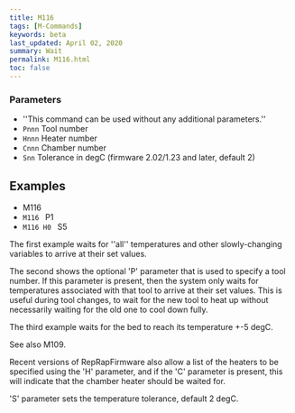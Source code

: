 ```yaml
---
title: M116
tags: [M-Commands] 
keywords: beta 
last_updated: April 02, 2020 
summary: Wait 
permalink: M116.html
toc: false 
---
```



### Parameters

* ''This command can be used without any additional parameters.''
* `Pnnn` Tool number
* `Hnnn` Heater number
* `Cnnn` Chamber number
* `Snn` Tolerance in degC (firmware 2.02/1.23 and later, default 2)

## Examples

* M116
* ` M116  ` P1
* ` M116 H0  ` S5

The first example waits for ''all'' temperatures and other slowly-changing variables to arrive at their set values.

The second shows the optional 'P' parameter that is used to specify a tool number. If this parameter is present, then the system only waits for temperatures associated with that tool to arrive at their set values. This is useful during tool changes, to wait for the new tool to heat up without necessarily waiting for the old one to cool down fully.

The third example waits for the bed to reach its temperature +-5 degC.

See also M109.

Recent versions of RepRapFirmware also allow a list of the heaters to be specified using the 'H' parameter, and if the 'C' parameter is present, this will indicate that the chamber heater should be waited for.

'S' parameter sets the temperature tolerance, default 2 degC.

